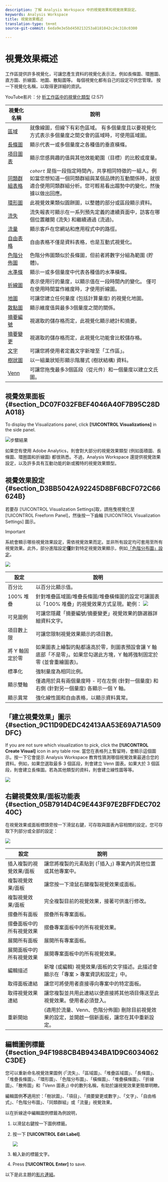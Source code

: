 ```yaml
---
description: 了解 Analysis Workspace 中的視覺效果和視覺效果設定。
keywords: Analysis Workspace
title: 視覺效果概述
translation-type: tm+mt
source-git-commit: 6eda9e3e5bd450213253a8181042c24c318c0300

---
```



# 視覺效果概述

工作區提供許多視覺化，可讓您產生資料的視覺化表示法，例如長條圖、環圈圖、直方圖、折線圖、地圖、散點圖等。 每個視覺化都有自己的設定可供您管理。 按一下視覺化名稱，以取得更詳細的資訊。

YouTube影片：分 [析工作區中的視覺化類型](https://www.youtube.com/watch?v=b1zLEywRa6w&amp;index=39&amp;list=PL2tCx83mn7GuNnQdYGOtlyCu0V5mEZ8sS) (2:57)

| 視覺化名稱 | 說明 |
|---|---|
| [區域](/help/analyze/analysis-workspace/visualizations/area.md) | 就像線圖，但線下有彩色區域。 有多個量度且以要視覺化方式表示多個量度之間交會的區域時，可使用區域圖。 |
| [長條圖](/help/analyze/analysis-workspace/visualizations/bar.md) | 顯示代表一或多個量度之各種值的垂直橫條。 |
| [項目圖表](/help/analyze/analysis-workspace/visualizations/bullet-graph.md) | 顯示您感興趣的值與其他效能範圍（目標）的比較或度量。 |
| [同類群組表格](/help/analyze/analysis-workspace/visualizations/cohort-table/cohort-analysis.md) | *`cohort`* 是指一段指定時間內，共享相同特徵的一組人。例如當您想知道一個同類群組與某個品牌的互動關係時，就很適合使用同類群組分析。您可輕易看出趨勢中的變化，然後據以做出回應。 |
| [環形圖](/help/analyze/analysis-workspace/visualizations/donut.md) | 此視覺效果類似圓餅圖，以整體的部分或區段顯示資料。 |
| [流失](/help/analyze/analysis-workspace/visualizations/fallout/fallout-flow.md) | 流失報表可顯示在一系列預先定義的連續頁面中，訪客在哪個位置離開 (流失) 和繼續通過 (流過)。 |
| [流量](/help/analyze/analysis-workspace/visualizations/c-flow/flow.md) | 顯示客戶在您網站和應用程式中的路徑。 |
| [自由表格](/help/analyze/analysis-workspace/visualizations/freeform-table.md) | 自由表格不僅是資料表格，也是互動式視覺化。 |
| [色階分佈圖](/help/analyze/analysis-workspace/visualizations/histogram.md) | 色階分佈圖類似於長條圖，但前者將數字分組為範圍 (貯體)。 |
| [水準條](/help/analyze/analysis-workspace/visualizations/horizontal-bar.md) | 顯示一或多個量度中代表各種值的水準橫條。 |
| [折線圖](/help/analyze/analysis-workspace/visualizations/line.md) | 表示使用行的量度，以顯示值在一段時間內的變化。 僅可在使用時間當作維度時，才使用折線圖。 |
| [地圖](/help/analyze/analysis-workspace/visualizations/map-visualization.md) | 可讓您建立任何量度 (包括計算量度) 的視覺化地圖。 |
| [散點圖](/help/analyze/analysis-workspace/visualizations/scatterplot.md) | 顯示維度值與最多3個量度之間的關係。 |
| [摘要編號](/help/analyze/analysis-workspace/visualizations/summary-number-change.md) | 視選取的儲存格而定，此視覺化顯示總計和摘要。 |
| [摘要變更](/help/analyze/analysis-workspace/visualizations/summary-number-change.md) | 視選取的儲存格而定，此視覺化功能會比較儲存格。 |
| [文字](/help/analyze/analysis-workspace/visualizations/text.md) | 可讓您將使用者定義文字新增至「工作區」。 |
| [樹狀圖](/help/analyze/analysis-workspace/visualizations/treemap.md) | 以一組巢狀矩形顯示階層式 (樹狀結構) 資料。 |
| [Venn](/help/analyze/analysis-workspace/visualizations/venn.md) | 可讓您拖曳最多3個區段（從元件）和一個量度以建立文氏圖。 |

## 視覺效果面板 {#section_DC07F032FBEF4046A40F7B95C28DA018}

To display the Visualizations panel, click **[!UICONTROL Visualizations]** in the side panel.

![步驟結果](assets/visualizations.png)

如果您有使用 Adobe Analytics，則會對大部分的視覺效果類型 (例如面積圖、長條圖、環圈圖和折線圖) 都很熟悉。不過，Analysis Workspace 還提供視覺效果設定，以及許多具有互動功能的新或獨特的視覺效果類型。

## 視覺效果設定 {#section_D3BB5042A92245D8BF6BCF072C66624B}

若要存 [!UICONTROL Visualization Settings]取，請拖曳視覺化至 [!UICONTROL Freeform Panel]，然後按一下齒輪 [!UICONTROL Visualization Settings] 圖示。

>[!IMPORTANT]
>
>系統會顯示哪些視覺效果設定，需依視覺效果而定。並非所有設定均可套用至所有視覺效果。此外，部分進階設定&#x200B;**僅**&#x200B;針對特定視覺效果顯示，例如[「色階分布圖」設定](/help/analyze/analysis-workspace/visualizations/histogram.md#section_09D774C584864D4CA6B5672DC2927477)。

![](assets/visualization_settings.png)

| 設定 | 說明 |
|--- |--- |
| 百分比 | 以百分比顯示值。 |
| 100% 堆疊 | 針對堆疊區域圖/堆疊長條圖/堆疊橫條圖的設定可讓圖表以「100% 堆疊」的視覺效果方式呈現。範例： ![](assets/stacked_100_percent.png) |
| 可見圖例 | 可讓您隱藏「摘要編號/摘要變更」視覺效果的篩選器詳細資料文字。 |
| 項目數上限 | 可讓您限制視覺效果顯示的項目數。 |
| 將 Y 軸固定於零 | 如果圖表上繪製的點都遠高於零，則圖表預設會讓 Y 軸底部「不是零」。如果您勾選此方塊，Y 軸將強制固定於零 (並會重繪圖表)。 |
| 標準化 | 強制量度為相同比例。 |
| 顯示雙軸 | 僅適用於具有兩個量度時 - 可在左側 (針對一個量度) 和右側 (針對另一個量度) 各顯示一個 Y 軸。 |
| 顯示異常 | 強化線性圖和自由表格，以顯示資料異常。 |

## 「建立視覺效果」圖示{#section_9C11D9DEDC42413AA53E69A71A509DFC}

If you are not sure which visualization to pick, click the **[!UICONTROL Create Visual]** icon in any table row. 當您在表格列上暫留時，會顯示這個圖示。按一下它會提示 Analysis Workspace 教育性猜測哪個視覺效果最適合您的資料。例如，如果您選取最多 3 個區段，則會建立 Venn 圖表。如果大於 3 個區段，則會建立長條圖。若為其他類型的資料，則會建立線性圖等等。

![](assets/create-visual.png)

## 右鍵視覺效果/面板功能表 {#section_05B7914D4C9E443F97E2BFFDEC70240C}

在視覺效果或面板標頭旁按一下滑鼠右鍵，可存取與圖表內容相關的設定。您可存取下列部分或全部的設定：

![](assets/right-click_menu.png)

| 設定 | 說明 |
|--- |--- |
| 插入複製的視覺效果/面板 | 讓您將複製的元素貼到 (「插入」) 專案內的其他位置或其他專案中。 |
| 複製視覺效果/面板 | 讓您按一下滑鼠右鍵複製視覺效果或面板。 |
| 複製視覺效果/面板 | 完全複製目前的視覺效果，接著可供進行修改。 |
| 摺疊所有面板 | 摺疊所有專案面板。 |
| 摺疊面板中的所有視覺效果 | 摺疊專案面板中的所有視覺效果。 |
| 展開所有面板 | 展開所有專案面板。 |
| 展開面板中的所有視覺效果 | 展開專案面板中的所有視覺效果。 |
| 編輯描述 | 新增 (或編輯) 視覺效果/面板的文字描述。此描述會顯示在「專案 > 專案資訊和設定」中。 |
| 取得面板連結 | 讓您可將使用者直接導向專案中的特定面板。 |
| 取得視覺效果連結 | 讓您複製並共用此連結以便直接將其他項目傳送至此視覺效果。使用者必須登入。 |
| 重新開始 | (適用於流量、Venn、色階分佈圖) 刪除目前視覺效果的設定，並開啟一個新面板，讓您在其中重新設定。 |

## 編輯圖例標籤 {#section_94F1988CB4B9434BA1D9C6034062C3DE}

您可以重新命名視覺效果圖例 (「流失」、「區域圖」、「堆疊區域圖」、「長條圖」、「堆疊長條圖」、「環形圖」、「色階分布圖」、「橫條圖」、「堆疊橫條圖」、「折線圖」、「散佈圖」和「Venn 圖表」) 中的數列名稱，有助於讓視覺效果更簡單明瞭。

編輯圖例&#x200B;**不**&#x200B;適用於：「樹狀圖」、「項目」、「摘要變更或數字」、「文字」、「自由格式」、「色階分布圖」、「同類群組」或「流量」視覺效果。

以在折線途中編輯圖例標籤為例說明，

1. 以滑鼠右鍵按一下圖例標籤。
1. 按一下 **[!UICONTROL Edit Label]**.

   ![](assets/edit-label.png)

1. 輸入新的標籤文字。
1. Press **[!UICONTROL Enter]** to save.

以下是此主題的[影片連結](https://www.youtube.com/watch?v=mry3vDrTml0&amp;index=61&amp;list=PL2tCx83mn7GuNnQdYGOtlyCu0V5mEZ8sS)。
